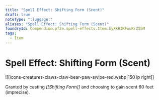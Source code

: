 ```yaml
---
title: "Spell Effect: Shifting Form (Scent)"
draft: true
noteType: ":luggage:"
aliases: "Spell Effect: Shifting Form (Scent)"
foundryId: Compendium.pf2e.spell-effects.Item.byXkHIKFwuKrZ55M
tags:
  - Item
---
```


# Spell Effect: Shifting Form (Scent)
![[icons-creatures-claws-claw-bear-paw-swipe-red.webp|150 lp right]]

Granted by casting _[[Shifting Form]]_ and choosing to gain scent 60 feet (imprecise).
